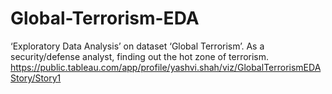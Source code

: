 # Global-Terrorism-EDA
‘Exploratory Data Analysis’ on dataset ‘Global Terrorism’. As a security/defense analyst, finding out the hot zone of terrorism.
https://public.tableau.com/app/profile/yashvi.shah/viz/GlobalTerrorismEDAStory/Story1
